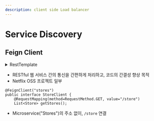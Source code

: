 ```yaml
---
description: client side Load balancer
---
```


# Service Discovery

## Feign Client

<details>

<summary>RestTemplate</summary>

```
RestTemplate restTemplate = new RestTmplate();
restTemplate.getForObject("http://localhost:8080/", User.class, 200);
```

</details>

* RESTful 웹 서비스 간의 통신을 간편하게 처리하고, 코드의 간결성 향상 목적
* Netflix OSS 프로젝트 일부

```
@FeignClient("stores")
public interface StoreClient {
    @RequestMapping(method=RequestMethod.GET, value="/store")
    List<Store> getStores();
```

* Microservice("Stores")의 주소 없이, `/store` 연결



